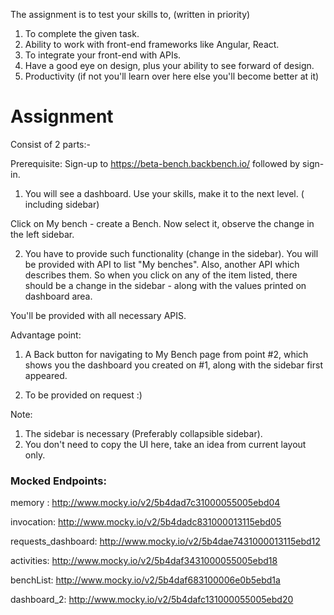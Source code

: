 The assignment is to test your skills to, (written in priority)

1. To complete the given task.
2. Ability to work with front-end frameworks like Angular, React.
3. To integrate your front-end with APIs.
4. Have a good eye on design, plus your ability to see forward of design.
5. Productivity (if not you'll learn over here else you'll become better at it)


Assignment
===========

Consist of 2 parts:-

Prerequisite: Sign-up to https://beta-bench.backbench.io/ followed by sign-in.

1. You will see a dashboard. Use your skills, make it to the next level. ( including sidebar)

Click on My bench - create a Bench. Now select it, observe the change in the left sidebar. 

2. You have to provide such functionality (change in the sidebar). You will be provided with API to list "My benches". Also, another API which describes them. So when you click on any of the item listed, there should be a change in the sidebar - along with the values printed on dashboard area.

You'll be provided with all necessary APIS.

Advantage point: 

1. A Back button for navigating to My Bench page from point #2, which shows you the dashboard you created on #1, along with the sidebar first appeared.

2. To be provided on request  :)

Note:
 
1. The sidebar is necessary (Preferably collapsible sidebar).
2. You don't need to copy the UI here, take an idea from current layout only.

### Mocked Endpoints:

memory : http://www.mocky.io/v2/5b4dad7c31000055005ebd04

invocation: http://www.mocky.io/v2/5b4dadc831000013115ebd05

requests_dashboard: http://www.mocky.io/v2/5b4dae7431000013115ebd12

activities: http://www.mocky.io/v2/5b4daf3431000055005ebd18

benchList: http://www.mocky.io/v2/5b4daf683100006e0b5ebd1a

dashboard_2: http://www.mocky.io/v2/5b4dafc131000055005ebd20
